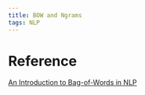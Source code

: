 ```yaml
---
title: BOW and Ngrams
tags: NLP
---
```


# Reference

[An Introduction to Bag-of-Words in NLP](https://medium.com/greyatom/an-introduction-to-bag-of-words-in-nlp-ac967d43b428)